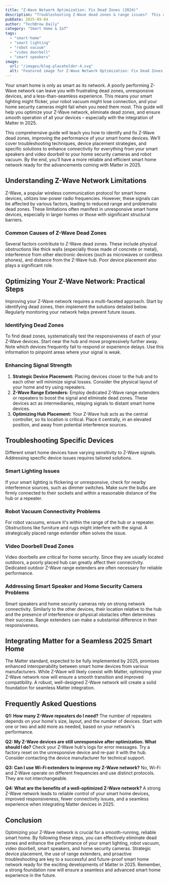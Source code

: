 ```yaml
---
title: "Z-Wave Network Optimization: Fix Dead Zones (2024)"
description: "Troubleshooting Z-Wave dead zones & range issues?  This complete guide shows how to optimize your smart home network for seamless Matter integration with smart lighting, robot vacuums, and video doorbells.  Learn the best solutions now!"
pubDate: 2025-09-04
author: "TechBrew Daily"
category: "Smart Home & IoT"
tags:
  - "smart-home"
  - "smart lighting"
  - "robot vacuum"
  - "video doorbell"
  - "smart speakers"
image:
  url: "/images/blog-placeholder-4.svg"
  alt: "Featured image for Z-Wave Network Optimization: Fix Dead Zones (2024)"
---
```


Your smart home is only as smart as its network.  A poorly performing Z-Wave network can leave you with frustrating dead zones, unresponsive devices, and a less-than-seamless experience.  This means your smart lighting might flicker, your robot vacuum might lose connection, and your home security cameras might fail when you need them most.  This guide will help you optimize your Z-Wave network, eliminate dead zones, and ensure smooth operation of all your devices –  especially with the integration of Matter in 2025.


This comprehensive guide will teach you how to identify and fix Z-Wave dead zones, improving the performance of your smart home devices.  We’ll cover troubleshooting techniques, device placement strategies, and specific solutions to enhance connectivity for everything from your smart speakers and video doorbell to your home security cameras and robot vacuum.  By the end, you’ll have a more reliable and efficient smart home network ready for the advancements coming with Matter in 2025.

## Understanding Z-Wave Network Limitations

Z-Wave, a popular wireless communication protocol for smart home devices, utilizes low-power radio frequencies.  However, these signals can be affected by various factors, leading to reduced range and problematic dead zones.  These limitations often manifest in unresponsive smart home devices, especially in larger homes or those with significant structural barriers.


### Common Causes of Z-Wave Dead Zones

Several factors contribute to Z-Wave dead zones.  These include physical obstructions like thick walls (especially those made of concrete or metal), interference from other electronic devices (such as microwaves or cordless phones), and distance from the Z-Wave hub.  Poor device placement also plays a significant role.

## Optimizing Your Z-Wave Network: Practical Steps

Improving your Z-Wave network requires a multi-faceted approach.  Start by identifying dead zones, then implement the solutions detailed below.  Regularly monitoring your network helps prevent future issues.


### Identifying Dead Zones

To find dead zones, systematically test the responsiveness of each of your Z-Wave devices.  Start near the hub and move progressively further away. Note which devices frequently fail to respond or experience delays.  Use this information to pinpoint areas where your signal is weak.

### Enhancing Signal Strength

1. **Strategic Device Placement:** Placing devices closer to the hub and to each other will minimize signal losses.  Consider the physical layout of your home and try using repeaters.
2. **Z-Wave Range Extenders:** Employ dedicated Z-Wave range extenders or repeaters to boost the signal and eliminate dead zones.  These devices act as intermediaries, relaying signals to distant smart home devices.
3. **Optimizing Hub Placement:** Your Z-Wave hub acts as the central controller, so its location is critical. Place it centrally, in an elevated position, and away from potential interference sources.


## Troubleshooting Specific Devices

Different smart home devices have varying sensitivity to Z-Wave signals.  Addressing specific device issues requires tailored solutions.

### Smart Lighting Issues

If your smart lighting is flickering or unresponsive, check for nearby interference sources, such as dimmer switches.  Make sure the bulbs are firmly connected to their sockets and within a reasonable distance of the hub or a repeater.

### Robot Vacuum Connectivity Problems

For robot vacuums, ensure it's within the range of the hub or a repeater.  Obstructions like furniture and rugs might interfere with the signal.  A strategically placed range extender often solves the issue.

### Video Doorbell Dead Zones

Video doorbells are critical for home security.  Since they are usually located outdoors, a poorly placed hub can greatly affect their connectivity.  Dedicated outdoor Z-Wave range extenders are often necessary for reliable performance.

### Addressing Smart Speaker and Home Security Camera Problems

Smart speakers and home security cameras rely on strong network connectivity.  Similarly to the other devices, their location relative to the hub and the presence of interference or physical obstacles often determines their success.  Range extenders can make a substantial difference in their responsiveness.

##  Integrating Matter for a Seamless 2025 Smart Home

The Matter standard, expected to be fully implemented by 2025, promises enhanced interoperability between smart home devices from various manufacturers.  While Z-Wave will likely coexist with Matter, optimizing your Z-Wave network now will ensure a smooth transition and improved compatibility.  A robust, well-designed Z-Wave network will create a solid foundation for seamless Matter integration.


## Frequently Asked Questions

**Q1:  How many Z-Wave repeaters do I need?**  The number of repeaters depends on your home's size, layout, and the number of devices. Start with one or two and add more as needed, based on your network's performance.

**Q2: My Z-Wave devices are still unresponsive after optimization. What should I do?**  Check your Z-Wave hub's logs for error messages.  Try a factory reset on the unresponsive device and re-pair it with the hub.  Consider contacting the device manufacturer for technical support.

**Q3:  Can I use Wi-Fi extenders to improve my Z-Wave network?** No, Wi-Fi and Z-Wave operate on different frequencies and use distinct protocols.  They are not interchangeable.

**Q4: What are the benefits of a well-optimized Z-Wave network?**  A strong Z-Wave network leads to reliable control of your smart home devices, improved responsiveness, fewer connectivity issues, and a seamless experience when integrating Matter devices in 2025.


## Conclusion

Optimizing your Z-Wave network is crucial for a smooth-running, reliable smart home.  By following these steps, you can effectively eliminate dead zones and enhance the performance of your smart lighting, robot vacuum, video doorbell, smart speakers, and home security cameras.  Strategic device placement, the use of range extenders, and proactive troubleshooting are key to a successful and future-proof smart home network ready for the exciting developments of Matter in 2025. Remember, a strong foundation now will ensure a seamless and advanced smart home experience in the future.
